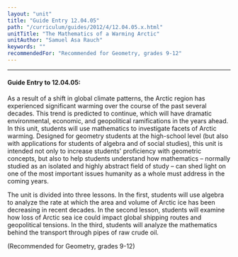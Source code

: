 ```yaml
---
layout: "unit"
title: "Guide Entry 12.04.05"
path: "/curriculum/guides/2012/4/12.04.05.x.html"
unitTitle: "The Mathematics of a Warming Arctic"
unitAuthor: "Samuel Asa Rauch"
keywords: ""
recommendedFor: "Recommended for Geometry, grades 9-12"
---
```

<body>
<hr/>
 <h4>
  Guide Entry to 12.04.05:
 </h4>
 <p>
  As a result of a shift in global climate patterns, the Arctic region has experienced significant warming over the course of the past several decades. This trend is predicted to continue, which will have dramatic environmental, economic, and geopolitical ramifications in the years ahead. In this unit, students will use mathematics to investigate facets of Arctic warming. Designed for geometry students at the high-school level (but also with applications for students of algebra and of social studies), this unit is intended not only to increase students' proficiency with geometric concepts, but also to help students understand how mathematics – normally studied as an isolated and highly abstract field of study – can shed light on one of the most important issues humanity as a whole must address in the coming years.
 </p>
<p>
  The unit is divided into three lessons. In the first, students will use algebra to analyze the rate at which the area and volume of Arctic ice has been decreasing in recent decades. In the second lesson, students will examine how loss of Arctic sea ice could impact global shipping routes and geopolitical tensions. In the third, students will analyze the mathematics behind the transport through pipes of raw crude oil.
 </p>
<p>
  (Recommended for Geometry, grades 9-12)
 </p>


</body>